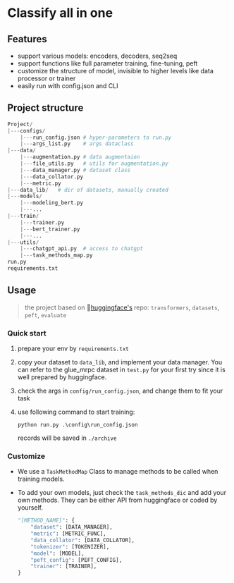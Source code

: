 # Classify all in one

## Features

- support various models: encoders, decoders, seq2seq
- support functions like full parameter training, fine-tuning, peft
- customize the structure of model, invisible to higher levels like data processor or trainer
- easily run with config.json and CLI

## Project structure

```python
Project/
|---configs/
	|---run_config.json	# hyper-parameters to run.py
    |---args_list.py	# args dataclass
|---data/
    |---augmentation.py	# data augmentaion
    |---file_utils.py	# utils for augmentation.py
	|---data_manager.py	# dataset class
    |---data_collator.py
    |---metric.py
|---data_lib/	# dir of datasets, manually created
|---models/
	|---modeling_bert.py
    |---...
|---train/
	|---trainer.py
	|---bert_trainer.py
	|---...
|---utils/
	|---chatgpt_api.py	# access to chatgpt
    |---task_methods_map.py
run.py
requirements.txt
```

## Usage

> the project based on 🤗[huggingface's](https://huggingface.co/docs) repo: `transformers`, `datasets`, `peft`, `evaluate`

### Quick start

1. prepare your env by `requirements.txt`
2. copy your dataset to `data_lib`, and implement your data manager. You can refer to the glue_mrpc dataset in `test.py` for your first try since it is well prepared by huggingface.
3. check the args in `config/run_config.json`, and change them to fit your task
4. use following command to start training:

   ```shell
   python run.py .\config\run_config.json
   ```

   records will be saved in `./archive`

### Customize

- We use a `TaskMethodMap` Class to manage methods to be called when training models.
- To add your own models, just check the `task_methods_dic` and add your own methods. They can be either API from huggingface or coded by yourself.

  ```python
  "[METHOD_NAME]": {
      "dataset": [DATA_MANAGER],
      "metric": [METRIC_FUNC],
      "data_collator": [DATA_COLLATOR],
      "tokenizer": [TOKENIZER],
      "model": [MODEL],
      "peft_config": [PEFT_CONFIG],
      "trainer": [TRAINER],
  }
  ```
  